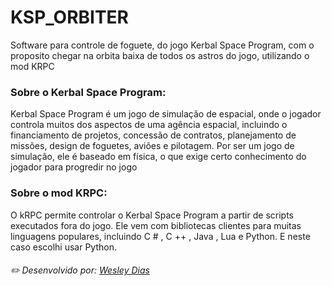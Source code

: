 # KSP_ORBITER
Software para controle de foguete, do jogo Kerbal Space Program, com o proposito chegar na orbita baixa de todos os astros do jogo, utilizando o mod KRPC

### Sobre o Kerbal Space Program:  

Kerbal Space Program é um jogo de simulação de espacial,
onde o jogador controla muitos dos aspectos de uma agência espacial, 
incluindo o financiamento de projetos, concessão de contratos, planejamento de missões,
design de foguetes, aviões e pilotagem.
Por ser um jogo de simulação, ele é baseado em física, o que exige certo conhecimento do jogador para progredir no jogo

### Sobre o mod KRPC:  

O kRPC permite controlar o Kerbal Space Program a partir de scripts executados fora do jogo. 
Ele vem com bibliotecas clientes para muitas linguagens populares, incluindo C # , C ++ , Java , Lua e Python.
E neste caso escolhi usar Python.
###### ✏️ Desenvolvido por: [*Wesley Dias*](https://github.com/WeDias)
